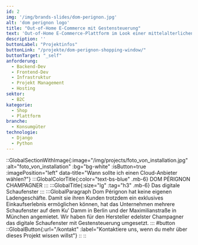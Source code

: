 ```yaml
---
id: 2
img: '/img/brands-slides/dom-perignon.jpg'
alt: 'dom perignon logo'
title: "Out-of-Home E-Commerce mit Gestensteuerung"
text: 'Out-of-Home E-Commerce-Plattform im Look einer mittelalterlichen 3D-Welt, die mittels Gesten über Tiefensensoren in Schaufenstern gesteuert werden kann. Produkte konnten direkt aus dem Schaufenster heraus gekauft werden.'
description: ''
buttonLabel: "Projektinfos"
buttonLink: "/projekte/dom-perignon-shopping-window/"
buttonTarget: "_self"
anforderung: 
  - Backend-Dev
  - Frontend-Dev
  - Infrastruktur
  - Projekt Management
  - Hosting
sektor: 
  - B2C
kategorie: 
  - Shop
  - Plattform
branche: 
  - Konsumgüter
technologie: 
  - Django
  - Python
---
```


::GlobalSectionWithImage{:image="/img/projects/foto_von_installation.jpg" :alt="foto_von_installation" :bg="bg-white" :isButton=true :imagePosition="left" data-title="Wann sollte ich einen Cloud-Anbieter wählen?"}
:::GlobalColorTitle{:color="text-bs-blue" .mb-6}
DOM PÉRIGNON CHAMPAGNER
:::
:::GlobalTitle{:size="lg" :tag="h3" .mb-6}
Das digitale Schaufenster
:::
:::GlobalParagraph
Dom Pérignon hat keine eigenen Ladengeschäfte. Damit sie ihren Kunden trotzdem ein exklusives Einkaufserlebnis ermöglichen können, hat das Unternehmen mehrere Schaufenster auf dem Ku' Damm in Berlin und der Maximilianstraße in München angemietet. Wir haben für den Hersteller edelster Champagner das digitale Schaufenster mit Gestensteuerung umgesetzt.
:::
#button
::GlobalButton{:url="/kontakt" :label="Kontaktiere uns, wenn du mehr über dieses Projekt wissen willst"}
::
::

